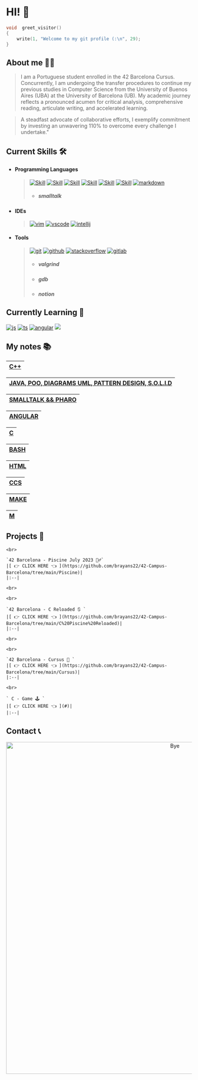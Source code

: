 
# HI! 👋

```c
void  greet_visitor()
{
    write(1, "Welcome to my git profile (:\n", 29);
}
```

## About me 🕵️‍♂️
> I am a Portuguese student enrolled in the 42 Barcelona Cursus. Concurrently, 
> I am undergoing the transfer procedures to continue my previous studies in 
> Computer Science from the University of Buenos Aires (UBA) at the University 
> of Barcelona (UB). My academic journey reflects a pronounced acumen for critical 
> analysis, comprehensive reading, articulate writing, and accelerated learning.

> A steadfast advocate of collaborative efforts, I exemplify commitment by investing 
> an unwavering 110% to overcome every challenge I undertake."


## Current Skills 🛠️

- #### Programming Languages
  
  >   [![Skill](https://skillicons.dev/icons?i=c)](https://skillicons.dev)
  >   [![Skill](https://skillicons.dev/icons?i=cpp)](https://skillicons.dev)
  >   [![Skill](https://skillicons.dev/icons?i=java)](https://skillicons.dev)
  >   [![Skill](https://skillicons.dev/icons?i=bash)](https://skillicons.dev)
  >   [![Skill](https://skillicons.dev/icons?i=html)](https://skillicons.dev)
  >   [![Skill](https://skillicons.dev/icons?i=css)](https://skillicons.dev)
  >   [![markdown](https://skillicons.dev/icons?i=md)](https://skillicons.dev)
  > - ##### smalltalk

- #### IDEs
  
  > [![vim](https://skillicons.dev/icons?i=vim)](https://skillicons.dev)
  > [![vscode](https://skillicons.dev/icons?i=vscode)](https://skillicons.dev)
  > [![intellij](https://skillicons.dev/icons?i=idea)](https://skillicons.dev)

- #### Tools

  > [![git](https://skillicons.dev/icons?i=git)](https://skillicons.dev)
  > [![github](https://skillicons.dev/icons?i=github)](https://skillicons.dev)
  > [![stackoverflow](https://skillicons.dev/icons?i=stackoverflow)](https://skillicons.dev)
  > [![gitlab](https://skillicons.dev/icons?i=gitlab)](https://skillicons.dev)
  > - ##### valgrind
  > - ##### gdb
  > - ##### notion

## Currently Learning 📖
[![js](https://skillicons.dev/icons?i=angular)](https://skillicons.dev)
[![ts](https://skillicons.dev/icons?i=js)](https://skillicons.dev)
[![angular](https://skillicons.dev/icons?i=ts)](https://skillicons.dev)
[![](https://skillicons.dev/icons?i=docker)](https://skillicons.dev)


## My notes 📚
|[ C++ ](https://brayan-saiago.notion.site/RESUMEN-C-e3422d48ac5b480f87a29c29f11a6c33?pvs=4)|
|:--|

|[ JAVA, POO, DIAGRAMS UML, PATTERN DESIGN, S.O.L.I.D ](https://brayan-saiago.notion.site/RESUMEN-JAVA-5b500e5fb22c4b37bf2cdee216500cf8?pvs=4)|
|:--|

|[ SMALLTALK && PHARO ](https://brayan-saiago.notion.site/RESUMEN-JAVA-5b500e5fb22c4b37bf2cdee216500cf8?pvs=4)|
|:--|

|[ ANGULAR ](https://brayan-saiago.notion.site/RESUMEN-JAVA-5b500e5fb22c4b37bf2cdee216500cf8?pvs=4)|
|:--|

|[ C ](https://brayan-saiago.notion.site/MAKEFILE-831ef4e3ad084f56a2945251233679a7?pvs=4)|
|:--|

|[ BASH ](https://brayan-saiago.notion.site/Bash-c5b9ba211e344b1586366f3fe2cc84b9?pvs=4)|
|:--|

|[ HTML ](https://brayan-saiago.notion.site/HTML5-9f7de2d6f9c34a9a8289487dd6cd1ea1?pvs=4)|
|:--|

|[ CCS ](https://brayan-saiago.notion.site/CSS-11ecc071f300442ea54c6eff25951f65?pvs=4)|
|:--|

|[ MAKE ](https://brayan-saiago.notion.site/MAKEFILE-831ef4e3ad084f56a2945251233679a7?pvs=4)|
|:--|

|[ M ](https://www.w3schools.io/file/markdown-css/)|
|:--|

## Projects 📁

    <br>
    
    `42 Barcelona - Piscine July 2023 🏊‍♂️`
    |[ 👉 CLICK HERE 👈 ](https://github.com/brayans22/42-Campus-Barcelona/tree/main/Piscine)|
    |:--|
    
    <br>

    <br>
    
    `42 Barcelona - C Reloaded 🔃 `
    |[ 👉 CLICK HERE 👈 ](https://github.com/brayans22/42-Campus-Barcelona/tree/main/C%20Piscine%20Reloaded)|
    |:--|
    
    <br>

    <br>
    
    `42 Barcelona - Cursus 🚧 `
    |[ 👉 CLICK HERE 👈 ](https://github.com/brayans22/42-Campus-Barcelona/tree/main/Cursus)|
    |:--|
    
    <br>

    ` C - Game 🕹 `
    |[ 👉 CLICK HERE 👈 ](#)|
    |:--|
   
## Contact 📞

<p align = "center">
  <img src = "https://github.com/brayans22/brayans22/assets/90729742/eef81ccf-feec-487f-a093-61d6099544fe"       
       alt = "Bye" width = "900px">
</p>
